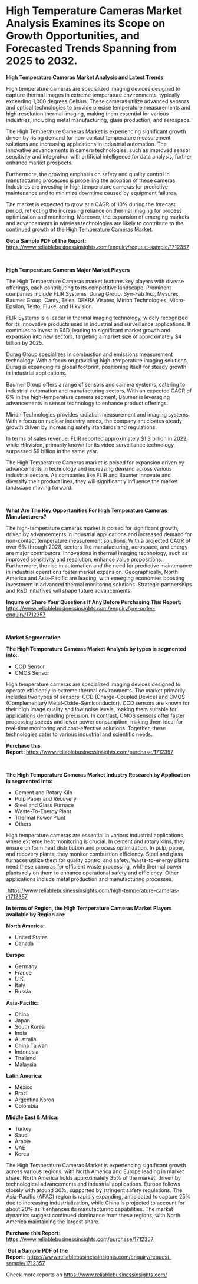 <p><h1>High Temperature Cameras Market Analysis Examines its Scope on Growth Opportunities, and Forecasted Trends Spanning from 2025 to 2032.</h1></p><p><strong>High Temperature Cameras Market Analysis and Latest Trends</strong></p>
<p><p>High temperature cameras are specialized imaging devices designed to capture thermal images in extreme temperature environments, typically exceeding 1,000 degrees Celsius. These cameras utilize advanced sensors and optical technologies to provide precise temperature measurements and high-resolution thermal imaging, making them essential for various industries, including metal manufacturing, glass production, and aerospace.</p><p>The High Temperature Cameras Market is experiencing significant growth driven by rising demand for non-contact temperature measurement solutions and increasing applications in industrial automation. The innovative advancements in camera technologies, such as improved sensor sensitivity and integration with artificial intelligence for data analysis, further enhance market prospects. </p><p>Furthermore, the growing emphasis on safety and quality control in manufacturing processes is propelling the adoption of these cameras. Industries are investing in high temperature cameras for predictive maintenance and to minimize downtime caused by equipment failures. </p><p>The market is expected to grow at a CAGR of 10% during the forecast period, reflecting the increasing reliance on thermal imaging for process optimization and monitoring. Moreover, the expansion of emerging markets and advancements in wireless technologies are likely to contribute to the continued growth of the High Temperature Cameras Market.</p></p>
<p><strong>Get a Sample PDF of the Report:&nbsp;</strong> <a href="https://www.reliablebusinessinsights.com/enquiry/request-sample/1712357?utm_campaign=2276&utm_medium=2&utm_source=Github&utm_content=ia&utm_term=28032025&utm_id=high-temperature-cameras">https://www.reliablebusinessinsights.com/enquiry/request-sample/1712357</a></p>
<p>&nbsp;</p>
<p><strong>High Temperature Cameras Major Market Players</strong></p>
<p><p>The High Temperature Cameras market features key players with diverse offerings, each contributing to its competitive landscape. Prominent companies include FLIR Systems, Durag Group, Syn-Fab Inc., Mesurex, Baumer Group, Canty, Telea, DEKRA Visatec, Mirion Technologies, Micro-Epsilon, Testo, Fluke, and Hikvision.</p><p>FLIR Systems is a leader in thermal imaging technology, widely recognized for its innovative products used in industrial and surveillance applications. It continues to invest in R&D, leading to significant market growth and expansion into new sectors, targeting a market size of approximately $4 billion by 2025.</p><p>Durag Group specializes in combustion and emissions measurement technology. With a focus on providing high-temperature imaging solutions, Durag is expanding its global footprint, positioning itself for steady growth in industrial applications.</p><p>Baumer Group offers a range of sensors and camera systems, catering to industrial automation and manufacturing sectors. With an expected CAGR of 6% in the high-temperature camera segment, Baumer is leveraging advancements in sensor technology to enhance product offerings.</p><p>Mirion Technologies provides radiation measurement and imaging systems. With a focus on nuclear industry needs, the company anticipates steady growth driven by increasing safety standards and regulations.</p><p>In terms of sales revenue, FLIR reported approximately $1.3 billion in 2022, while Hikvision, primarily known for its video surveillance technology, surpassed $9 billion in the same year.</p><p>The High Temperature Cameras market is poised for expansion driven by advancements in technology and increasing demand across various industrial sectors. As companies like FLIR and Baumer innovate and diversify their product lines, they will significantly influence the market landscape moving forward.</p></p>
<p>&nbsp;</p>
<p><strong>What Are The Key Opportunities For High Temperature Cameras Manufacturers?</strong></p>
<p><p>The high-temperature cameras market is poised for significant growth, driven by advancements in industrial applications and increased demand for non-contact temperature measurement solutions. With a projected CAGR of over 6% through 2028, sectors like manufacturing, aerospace, and energy are major contributors. Innovations in thermal imaging technology, such as improved sensitivity and resolution, enhance value propositions. Furthermore, the rise in automation and the need for predictive maintenance in industrial operations foster market expansion. Geographically, North America and Asia-Pacific are leading, with emerging economies boosting investment in advanced thermal monitoring solutions. Strategic partnerships and R&D initiatives will shape future advancements.</p></p>
<p><strong>Inquire or Share Your Questions If Any Before Purchasing This Report:</strong> <a href="https://www.reliablebusinessinsights.com/enquiry/pre-order-enquiry/1712357?utm_campaign=2276&utm_medium=2&utm_source=Github&utm_content=ia&utm_term=28032025&utm_id=high-temperature-cameras">https://www.reliablebusinessinsights.com/enquiry/pre-order-enquiry/1712357</a></p>
<p>&nbsp;</p>
<p><strong>Market Segmentation</strong></p>
<p><strong>The High Temperature Cameras Market Analysis by types is segmented into:</strong></p>
<p><ul><li>CCD Sensor</li><li>CMOS Sensor</li></ul></p>
<p><p>High temperature cameras are specialized imaging devices designed to operate efficiently in extreme thermal environments. The market primarily includes two types of sensors: CCD (Charge-Coupled Device) and CMOS (Complementary Metal-Oxide-Semiconductor). CCD sensors are known for their high image quality and low noise levels, making them suitable for applications demanding precision. In contrast, CMOS sensors offer faster processing speeds and lower power consumption, making them ideal for real-time monitoring and cost-effective solutions. Together, these technologies cater to various industrial and scientific needs.</p></p>
<p><strong>Purchase this Report:&nbsp;</strong><a href="https://www.reliablebusinessinsights.com/purchase/1712357?utm_campaign=2276&utm_medium=2&utm_source=Github&utm_content=ia&utm_term=28032025&utm_id=high-temperature-cameras">https://www.reliablebusinessinsights.com/purchase/1712357</a></p>
<p>&nbsp;</p>
<p><strong>The High Temperature Cameras Market Industry Research by Application is segmented into:</strong></p>
<p><ul><li>Cement and Rotary Kiln</li><li>Pulp Paper and Recovery</li><li>Steel and Glass Furnace</li><li>Waste-To-Energy Plant</li><li>Thermal Power Plant</li><li>Others</li></ul></p>
<p><p>High temperature cameras are essential in various industrial applications where extreme heat monitoring is crucial. In cement and rotary kilns, they ensure uniform heat distribution and process optimization. In pulp, paper, and recovery plants, they monitor combustion efficiency. Steel and glass furnaces utilize them for quality control and safety. Waste-to-energy plants need these cameras for efficient waste processing, while thermal power plants rely on them to enhance operational safety and efficiency. Other applications include metal production and manufacturing processes.</p></p>
<p><a href="https://www.reliablebusinessinsights.com/high-temperature-cameras-r1712357?utm_campaign=2276&utm_medium=2&utm_source=Github&utm_content=ia&utm_term=28032025&utm_id=high-temperature-cameras">&nbsp;https://www.reliablebusinessinsights.com/high-temperature-cameras-r1712357</a></p>
<p><strong>In terms of Region, the High Temperature Cameras Market Players available by Region are:</strong></p>
<p>
    <p> <strong> North America: </strong>
        <ul>
            <li>United States</li>
            <li>Canada</li>
        </ul>
        </p> 
    <p> <strong> Europe: </strong>
        <ul>
            <li>Germany</li>
            <li>France</li>
            <li>U.K.</li>
            <li>Italy</li>
            <li>Russia</li>
        </ul>
        </p> 
    <p> <strong> Asia-Pacific: </strong>
        <ul>
            <li>China</li>
            <li>Japan</li>
            <li>South Korea</li>
            <li>India</li>
            <li>Australia</li>
            <li>China Taiwan</li>
            <li>Indonesia</li>
            <li>Thailand</li>
            <li>Malaysia</li>
        </ul>
        </p> 
    <p> <strong> Latin America: </strong>
        <ul>
            <li>Mexico</li>
            <li>Brazil</li>
            <li>Argentina Korea</li>
            <li>Colombia</li>
        </ul>
        </p> 
    <p> <strong> Middle East & Africa: </strong>
        <ul>
            <li>Turkey</li>
            <li>Saudi</li>
            <li>Arabia</li>
            <li>UAE</li>
            <li>Korea</li>
        </ul>
    </p>
    </p>
<p><p>The High Temperature Cameras Market is experiencing significant growth across various regions, with North America and Europe leading in market share. North America holds approximately 35% of the market, driven by technological advancements and industrial applications. Europe follows closely with around 30%, supported by stringent safety regulations. The Asia-Pacific (APAC) region is rapidly expanding, anticipated to capture 25% due to increasing industrialization, while China is projected to account for about 20% as it enhances its manufacturing capabilities. The market dynamics suggest continued dominance from these regions, with North America maintaining the largest share.</p></p>
<p><strong>Purchase this Report: </strong><a href="https://www.reliablebusinessinsights.com/purchase/1712357?utm_campaign=2276&utm_medium=2&utm_source=Github&utm_content=ia&utm_term=28032025&utm_id=high-temperature-cameras">https://www.reliablebusinessinsights.com/purchase/1712357</a></p>
<p>&nbsp;<strong>Get a Sample PDF of the Report:&nbsp;&nbsp;</strong><a href="https://www.reliablebusinessinsights.com/enquiry/request-sample/1712357?utm_campaign=2276&utm_medium=2&utm_source=Github&utm_content=ia&utm_term=28032025&utm_id=high-temperature-cameras">https://www.reliablebusinessinsights.com/enquiry/request-sample/1712357</a></p>
<p><strong></strong></p>
<p>Check more reports on <a href="https://www.reliablebusinessinsights.com/?utm_campaign=2276&utm_medium=2&utm_source=Github&utm_content=ia&utm_term=28032025&utm_id=high-temperature-cameras">https://www.reliablebusinessinsights.com/</a></p>